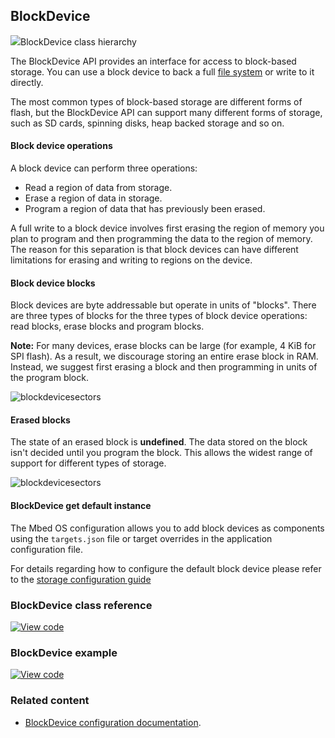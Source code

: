 ## BlockDevice

<span class="images">![](http://os.mbed.com/docs/v5.12/mbed-os-api-doxy/classmbed_1_1_block_device.png)<span>BlockDevice class hierarchy</span></span>

The BlockDevice API provides an interface for access to block-based storage. You can use a block device to back a full [file system](../porting/porting-storage.html#contributing-filesystem) or write to it directly.

The most common types of block-based storage are different forms of flash, but the BlockDevice API can support many different forms of storage, such as SD cards, spinning disks, heap backed storage and so on.

#### Block device operations

A block device can perform three operations:

- Read a region of data from storage.
- Erase a region of data in storage.
- Program a region of data that has previously been erased.

A full write to a block device involves first erasing the region of memory you plan to program and then programming the data to the region of memory. The reason for this separation is that block devices can have different limitations for erasing and writing to regions on the device.

#### Block device blocks

Block devices are byte addressable but operate in units of "blocks". There are three types of blocks for the three types of block device operations: read blocks, erase blocks and program blocks.

<span class="notes">**Note:** For many devices, erase blocks can be large (for example, 4 KiB for SPI flash). As a result, we discourage storing an entire erase block in RAM. Instead, we suggest first erasing a block and then programming in units of the program block.</span>

![blockdevicesectors](https://s3-us-west-2.amazonaws.com/mbed-os-docs-images/blockdevice_block_size.png)

#### Erased blocks

The state of an erased block is **undefined**. The data stored on the block isn't decided until you program the block. This allows the widest range of support for different types of storage.

![blockdevicesectors](https://s3-us-west-2.amazonaws.com/mbed-os-docs-images/blockdevice_erase_block.png)

#### BlockDevice get default instance

The Mbed OS configuration allows you to add block devices as components using the `targets.json` file or target overrides in the application configuration file.

For details regarding how to configure the default block device please refer to the [storage configuration guide](../reference/storage.html)

### BlockDevice class reference

[![View code](https://www.mbed.com/embed/?type=library)](http://os.mbed.com/docs/v5.12/mbed-os-api-doxy/classmbed_1_1_block_device.html)

### BlockDevice example

[![View code](https://www.mbed.com/embed/?url=https://github.com/ARMmbed/mbed-os-examples-docs_only/blob/master/blockdevices/BlockDevice/)](https://github.com/ARMmbed/mbed-os-examples-docs_only/blob/master/blockdevices/BlockDevice/main.cpp)

### Related content

- [BlockDevice configuration documentation](../reference/storage.html#blockdevice-default-configuration).
